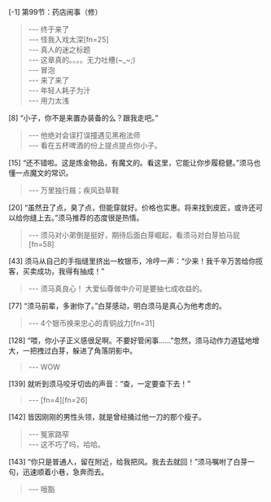 
[-1] 第99节：药店闹事（修）
>--- 终于来了<br>
>--- 怪我入戏太深[fn=25]<br>
>--- 真人的迷之标题<br>
>--- 这章真的。。。。无力吐槽(~_~;)<br>
>--- 冒泡<br>
>--- 来了来了<br>
>--- 年轻人耗子为汁<br>
>--- 用力太浅<br>

[8] “小子，你不是来置办装备的么？跟我走吧。”
>--- 他绝对会误打误撞遇见黑袍法师<br>
>--- 看在五杯啤酒的份上提点提点你小子。<br>

[15] “还不错啦。这是炼金物品，有魔文的。看这里，它能让你步履稳健。”须马也懂一点魔文的常识。
>--- 万里独行屐；疾风劲草鞋<br>

[20] “虽然丑了点，臭了点，但能穿就好。价格也实惠。将来找到皮匠，或许还可以给你缝上去。”须马推荐的态度很是热情。
>--- 须马对小弟倒是挺好，期待后面白芽崛起，看须马对白芽拍马屁[fn=58]<br>

[43] 须马从自己的手指缝里挤出一枚银币，冷哼一声：“少来！我千辛万苦给你揽客，买卖成功，我得有抽成！”
>--- 须马真良心！
大爱仙尊做中介可是要抽七成收益的。<br>

[77] “须马前辈，多谢你了。”白芽感动，明白须马是真心为他考虑的。
>--- 4个银币换来忠心的青铜战力[fn=31]<br>

[128] “喂，你小子正义感很足啊。不要好管闲事……”忽然，须马动作力道猛地增大，一把拽过白芽，躲进了角落阴影中。
>--- WOW<br>

[139] 就听到须马咬牙切齿的声音：“查，一定要查下去！”
>--- [fn=4][fn=26]<br>

[142] 皆因刚刚的男性头领，就是曾经捅过他一刀的那个瘦子。
>--- 冤家路窄<br>
>--- 这不巧了吗，哈哈。<br>

[143] “你只是普通人，留在附近，给我把风。我去去就回！”须马嘱咐了白芽一句，迅速顺着小巷，急奔而去。
>--- 哦豁<br>
